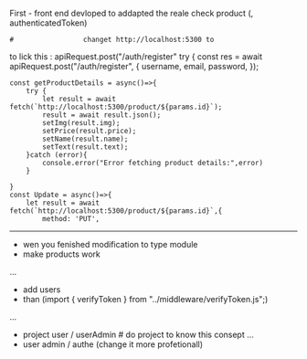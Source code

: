 First - front end devloped to addapted the reale check product (, authenticatedToken)

    #                 changet http://localhost:5300 to   

to lick this     :    apiRequest.post("/auth/register"
                           try {
      const res = await apiRequest.post("/auth/register", {
        username,
        email,
        password,
      });

    const getProductDetails = async()=>{
        try {
            let result = await fetch(`http://localhost:5300/product/${params.id}`);
            result = await result.json();
            setImg(result.img);
            setPrice(result.price);
            setName(result.name);
            setText(result.text);
        }catch (error){
            console.error("Error fetching product details:",error)
        }

    }
    const Update = async()=>{
        let result = await fetch(`http://localhost:5300/product/${params.id}`,{
            method: 'PUT',

_____________________________________________________________________________________________________________
- wen you fenished modification to   type module 
- make products work 

...
- add users  
- than  (import { verifyToken } from "../middleware/verifyToken.js";)

...

- project  user / userAdmin   # do project to know this consept ... 
- user admin    /    authe     (change it more profetionall) 